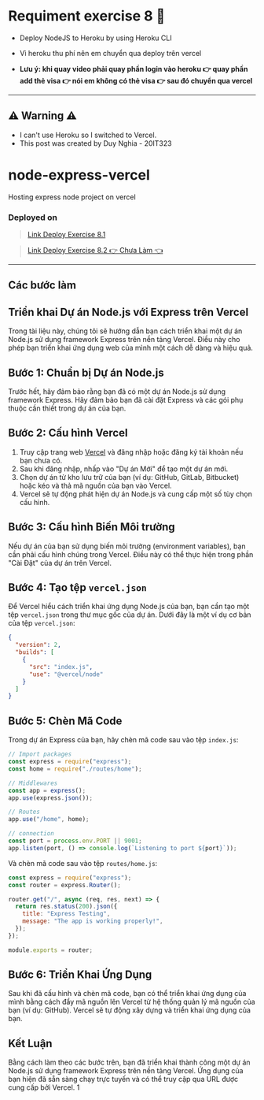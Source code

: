 # Requiment exercise 8 🧾

- Deploy NodeJS to Heroku by using Heroku CLI

- Vì heroku thu phí nên em chuyển qua deploy trên vercel

- **Lưu ý: khi quay video phải quay phần login vào heroku 👉 quay phần add thẻ visa 👉 nói em không có thẻ visa 👉 sau đó chuyển qua vercel** 

---

## ⚠ Warning ⚠

- I can't use Heroku so I switched to Vercel.
- This post was created by Duy Nghia - 20IT323

# node-express-vercel

Hosting express node project on vercel

### Deployed on

> [Link Deploy Exercise 8.1](https://cloud-computing-vku.vercel.app/home)

> [Link Deploy Exercise 8.2 👉 Chưa Làm 👈]()

---

## Các bước làm

## Triển khai Dự án Node.js với Express trên Vercel

Trong tài liệu này, chúng tôi sẽ hướng dẫn bạn cách triển khai một dự án Node.js sử dụng framework Express trên nền tảng Vercel. Điều này cho phép bạn triển khai ứng dụng web của mình một cách dễ dàng và hiệu quả.

## Bước 1: Chuẩn bị Dự án Node.js

Trước hết, hãy đảm bảo rằng bạn đã có một dự án Node.js sử dụng framework Express. Hãy đảm bảo bạn đã cài đặt Express và các gói phụ thuộc cần thiết trong dự án của bạn.

## Bước 2: Cấu hình Vercel

1. Truy cập trang web [Vercel](https://vercel.com/) và đăng nhập hoặc đăng ký tài khoản nếu bạn chưa có.
2. Sau khi đăng nhập, nhấp vào "Dự án Mới" để tạo một dự án mới.
3. Chọn dự án từ kho lưu trữ của bạn (ví dụ: GitHub, GitLab, Bitbucket) hoặc kéo và thả mã nguồn của bạn vào Vercel.
4. Vercel sẽ tự động phát hiện dự án Node.js và cung cấp một số tùy chọn cấu hình.

## Bước 3: Cấu hình Biến Môi trường

Nếu dự án của bạn sử dụng biến môi trường (environment variables), bạn cần phải cấu hình chúng trong Vercel. Điều này có thể thực hiện trong phần "Cài Đặt" của dự án trên Vercel.

## Bước 4: Tạo tệp `vercel.json`

Để Vercel hiểu cách triển khai ứng dụng Node.js của bạn, bạn cần tạo một tệp `vercel.json` trong thư mục gốc của dự án. Dưới đây là một ví dụ cơ bản của tệp `vercel.json`:

```json
{
  "version": 2,
  "builds": [
    {
      "src": "index.js",
      "use": "@vercel/node"
    }
  ]
}
```

## Bước 5: Chèn Mã Code

Trong dự án Express của bạn, hãy chèn mã code sau vào tệp `index.js`:

```js
// Import packages
const express = require("express");
const home = require("./routes/home");

// Middlewares
const app = express();
app.use(express.json());

// Routes
app.use("/home", home);

// connection
const port = process.env.PORT || 9001;
app.listen(port, () => console.log(`Listening to port ${port}`));
```

Và chèn mã code sau vào tệp `routes/home.js`:

```js
const express = require("express");
const router = express.Router();

router.get("/", async (req, res, next) => {
  return res.status(200).json({
    title: "Express Testing",
    message: "The app is working properly!",
  });
});

module.exports = router;
```

## Bước 6: Triển Khai Ứng Dụng

Sau khi đã cấu hình và chèn mã code, bạn có thể triển khai ứng dụng của mình bằng cách đẩy mã nguồn lên Vercel từ hệ thống quản lý mã nguồn của bạn (ví dụ: GitHub). Vercel sẽ tự động xây dựng và triển khai ứng dụng của bạn.

## Kết Luận

Bằng cách làm theo các bước trên, bạn đã triển khai thành công một dự án Node.js sử dụng framework Express trên nền tảng Vercel. Ứng dụng của bạn hiện đã sẵn sàng chạy trực tuyến và có thể truy cập qua URL được cung cấp bởi Vercel.
1
